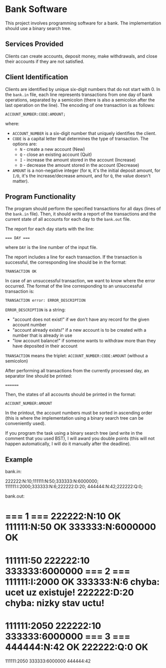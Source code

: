 # Bank Software

This project involves programming software for a bank. The implementation should use a binary search tree.

## Services Provided

Clients can create accounts, deposit money, make withdrawals, and close their accounts if they are not satisfied.

## Client Identification

Clients are identified by unique six-digit numbers that do not start with 0. In the `bank.in` file, each line represents transactions from one day of bank operations, separated by a semicolon (there is also a semicolon after the last operation on the line). The encoding of one transaction is as follows:

`ACCOUNT_NUMBER:CODE:AMOUNT;`

where:

- `ACCOUNT_NUMBER` is a six-digit number that uniquely identifies the client.
- `CODE` is a capital letter that determines the type of transaction. The options are:
  - `N` - create a new account (New)
  - `Q` - close an existing account (Quit)
  - `I` - increase the amount stored in the account (Increase)
  - `D` - decrease the amount stored in the account (Decrease)
- `AMOUNT` is a non-negative integer (for `N`, it's the initial deposit amount, for `I/D`, it's the increase/decrease amount, and for `Q`, the value doesn't matter).

## Program Functionality

The program should perform the specified transactions for all days (lines of the `bank.in` file). Then, it should write a report of the transactions and the current state of all accounts for each day to the `bank.out` file.

The report for each day starts with the line:

`=== DAY ===`

where `DAY` is the line number of the input file.

The report includes a line for each transaction. If the transaction is successful, the corresponding line should be in the format:

`TRANSACTION OK`

In case of an unsuccessful transaction, we want to know where the error occurred. The format of the line corresponding to an unsuccessful transaction is:

`TRANSACTION error: ERROR_DESCRIPTION`

`ERROR_DESCRIPTION` is a string:

- "account does not exist!" if we don't have any record for the given account number
- "account already exists!" if a new account is to be created with a number that is already in use
- "low account balance!" if someone wants to withdraw more than they have deposited in their account

`TRANSACTION` means the triplet: `ACCOUNT_NUMBER:CODE:AMOUNT` (without a semicolon)

After performing all transactions from the currently processed day, an separator line should be printed:

`======`

Then, the states of all accounts should be printed in the format:

`ACCOUNT_NUMBER:AMOUNT`

In the printout, the account numbers must be sorted in ascending order (this is where the implementation using a binary search tree can be conveniently used).

If you program the task using a binary search tree (and write in the comment that you used BST), I will award you double points (this will not happen automatically, I will do it manually after the deadline).

## Example

bank.in:

222222:N:10;111111:N:50;333333:N:6000000;
111111:I:2000;333333:N:6;222222:D:20;
444444:N:42;222222:Q:0;

bank.out:

=== 1 ===
222222:N:10 OK
111111:N:50 OK
333333:N:6000000 OK
======
111111:50
222222:10
333333:6000000
=== 2 ===
111111:I:2000 OK
333333:N:6 chyba: ucet uz existuje!
222222:D:20 chyba: nizky stav uctu!
======
111111:2050
222222:10
333333:6000000
=== 3 ===
444444:N:42 OK
222222:Q:0 OK
======
111111:2050
333333:6000000
444444:42